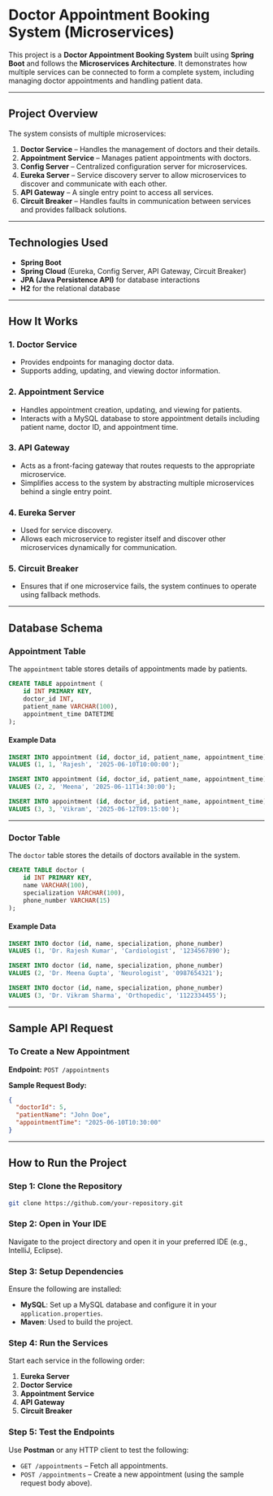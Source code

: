 # Doctor Appointment Booking System (Microservices)

This project is a **Doctor Appointment Booking System** built using **Spring Boot** and follows the **Microservices Architecture**. It demonstrates how multiple services can be connected to form a complete system, including managing doctor appointments and handling patient data.

---

## Project Overview

The system consists of multiple microservices:

1. **Doctor Service** – Handles the management of doctors and their details.  
2. **Appointment Service** – Manages patient appointments with doctors.  
3. **Config Server** – Centralized configuration server for microservices.  
4. **Eureka Server** – Service discovery server to allow microservices to discover and communicate with each other.  
5. **API Gateway** – A single entry point to access all services.  
6. **Circuit Breaker** – Handles faults in communication between services and provides fallback solutions.

---

## Technologies Used

- **Spring Boot**
- **Spring Cloud** (Eureka, Config Server, API Gateway, Circuit Breaker)
- **JPA (Java Persistence API)** for database interactions
- **H2** for the relational database

---

## How It Works

### 1. Doctor Service

- Provides endpoints for managing doctor data.
- Supports adding, updating, and viewing doctor information.

### 2. Appointment Service

- Handles appointment creation, updating, and viewing for patients.
- Interacts with a MySQL database to store appointment details including patient name, doctor ID, and appointment time.

### 3. API Gateway

- Acts as a front-facing gateway that routes requests to the appropriate microservice.
- Simplifies access to the system by abstracting multiple microservices behind a single entry point.

### 4. Eureka Server

- Used for service discovery.
- Allows each microservice to register itself and discover other microservices dynamically for communication.

### 5. Circuit Breaker

- Ensures that if one microservice fails, the system continues to operate using fallback methods.

---

## Database Schema

### Appointment Table

The `appointment` table stores details of appointments made by patients.

```sql
CREATE TABLE appointment (
    id INT PRIMARY KEY,
    doctor_id INT,
    patient_name VARCHAR(100),
    appointment_time DATETIME
);
```

#### Example Data

```sql
INSERT INTO appointment (id, doctor_id, patient_name, appointment_time)
VALUES (1, 1, 'Rajesh', '2025-06-10T10:00:00');

INSERT INTO appointment (id, doctor_id, patient_name, appointment_time)
VALUES (2, 2, 'Meena', '2025-06-11T14:30:00');

INSERT INTO appointment (id, doctor_id, patient_name, appointment_time)
VALUES (3, 3, 'Vikram', '2025-06-12T09:15:00');
```

---

### Doctor Table

The `doctor` table stores the details of doctors available in the system.

```sql
CREATE TABLE doctor (
    id INT PRIMARY KEY,
    name VARCHAR(100),
    specialization VARCHAR(100),
    phone_number VARCHAR(15)
);
```

#### Example Data

```sql
INSERT INTO doctor (id, name, specialization, phone_number)
VALUES (1, 'Dr. Rajesh Kumar', 'Cardiologist', '1234567890');

INSERT INTO doctor (id, name, specialization, phone_number)
VALUES (2, 'Dr. Meena Gupta', 'Neurologist', '0987654321');

INSERT INTO doctor (id, name, specialization, phone_number)
VALUES (3, 'Dr. Vikram Sharma', 'Orthopedic', '1122334455');
```

---

## Sample API Request

### To Create a New Appointment

**Endpoint:** `POST /appointments`

**Sample Request Body:**

```json
{
  "doctorId": 5,
  "patientName": "John Doe",
  "appointmentTime": "2025-06-10T10:30:00"
}
```

---

## How to Run the Project

### Step 1: Clone the Repository

```bash
git clone https://github.com/your-repository.git
```

### Step 2: Open in Your IDE

Navigate to the project directory and open it in your preferred IDE (e.g., IntelliJ, Eclipse).

### Step 3: Setup Dependencies

Ensure the following are installed:

- **MySQL**: Set up a MySQL database and configure it in your `application.properties`.
- **Maven**: Used to build the project.

### Step 4: Run the Services

Start each service in the following order:

1. **Eureka Server**
2. **Doctor Service**
3. **Appointment Service**
4. **API Gateway**
5. **Circuit Breaker**

### Step 5: Test the Endpoints

Use **Postman** or any HTTP client to test the following:

- `GET /appointments` – Fetch all appointments.
- `POST /appointments` – Create a new appointment (using the sample request body above).
